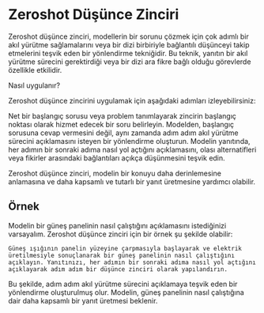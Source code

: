 # Zeroshot Düşünce Zinciri

Zeroshot düşünce zinciri, modellerin bir sorunu çözmek için çok adımlı bir akıl yürütme sağlamalarını veya bir dizi birbiriyle bağlantılı düşünceyi takip etmelerini teşvik eden bir yönlendirme tekniğidir. Bu teknik, yanıtın bir akıl yürütme sürecini gerektirdiği veya bir dizi ara fikre bağlı olduğu görevlerde özellikle etkilidir.

Nasıl uygulanır?

Zeroshot düşünce zincirini uygulamak için aşağıdaki adımları izleyebilirsiniz:

Net bir başlangıç sorusu veya problem tanımlayarak zincirin başlangıç noktası olarak hizmet edecek bir soru belirleyin.
Modelden, başlangıç sorusuna cevap vermesini değil, aynı zamanda adım adım akıl yürütme sürecini açıklamasını isteyen bir yönlendirme oluşturun.
Modelin yanıtında, her adımın bir sonraki adıma nasıl yol açtığını açıklamasını, olası alternatifleri veya fikirler arasındaki bağlantıları açıkça düşünmesini teşvik edin.

Zeroshot düşünce zinciri, modelin bir konuyu daha derinlemesine anlamasına ve daha kapsamlı ve tutarlı bir yanıt üretmesine yardımcı olabilir.

## Örnek

Modelin bir güneş panelinin nasıl çalıştığını açıklamasını istediğinizi varsayalım. Zeroshot düşünce zinciri için bir örnek şu şekilde olabilir:

```
Güneş ışığının panelin yüzeyine çarpmasıyla başlayarak ve elektrik üretilmesiyle sonuçlanarak bir güneş panelinin nasıl çalıştığını açıklayın. Yanıtınızı, her adımın bir sonraki adıma nasıl yol açtığını açıklayarak adım adım bir düşünce zinciri olarak yapılandırın.
```

Bu şekilde, adım adım akıl yürütme sürecini açıklamaya teşvik eden bir yönlendirme oluşturulmuş olur. Modelin, güneş panelinin nasıl çalıştığına dair daha kapsamlı bir yanıt üretmesi beklenir.
